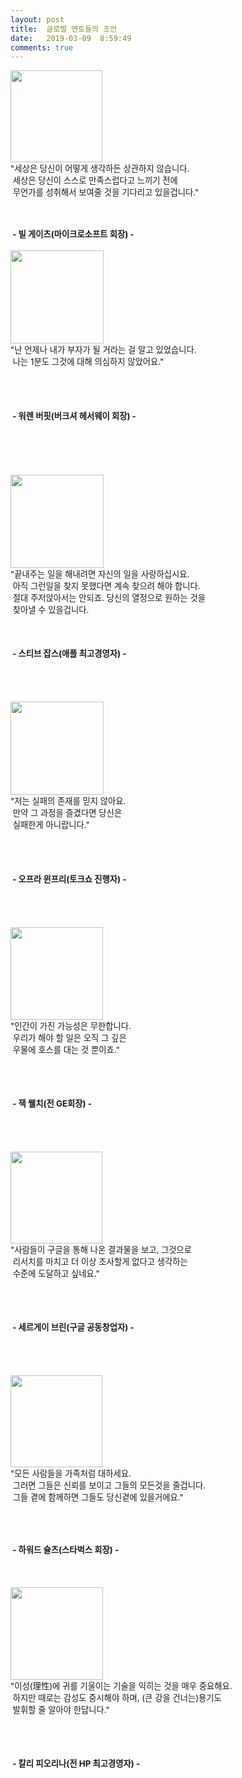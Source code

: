 ```yaml
---
layout: post
title:  글로벌 멘토들의 조언
date:   2019-03-09  8:59:49
comments: true
---
```





<span style="font-size: 10pt;"><span data-url="https://t1.daumcdn.net/cfile/tistory/120460184C17211BA4?download" data-lightbox="lightbox"><img width="147" height="177" style="height: auto; cursor: pointer; max-width: 100%;" alt="" src="https://t1.daumcdn.net/cfile/tistory/120460184C17211BA4" filename="빌게이츠.jpg" filemime="image/jpeg"></span></span><br><span style="font-size: 10pt;">"세상은 당신이 어떻게 생각하든 상관하지 않습니다.</span><br><span style="font-size: 10pt;">&nbsp;세상은 당신이 스스로 만족스럽다고 느끼기 전에</span><br><span style="font-size: 10pt;">&nbsp;무언가를 성취해서 보여줄 것을 기다리고 있을겁니다."</span><br><span style="font-size: 10pt;"><strong><br><br><br> &nbsp;- 빌 게이츠(마이크로소프트 회장) -</strong></span><br><br><span style="font-size: 10pt;"><span data-url="https://t1.daumcdn.net/cfile/tistory/130460184C17211BA5?download" data-lightbox="lightbox"><img width="149" height="179" style="height: auto; cursor: pointer; max-width: 100%;" alt="" src="https://t1.daumcdn.net/cfile/tistory/130460184C17211BA5" filename="워렌버핏.jpg" filemime="image/jpeg"></span></span><br><span style="font-size: 10pt;">"난 언제나 내가 부자가 될 거라는 걸 알고 있었습니다.</span><br><span style="font-size: 10pt;">&nbsp;나는 1분도 그것에 대해 의심하지 않았어요."</span><br><br><br><br><br><span style="font-size: 10pt;"><strong>&nbsp;- 워렌 버핏(버크셔 헤서웨이 회장) -</strong></span><br><br><br><br><br><br><span style="font-size: 10pt;"><span data-url="https://t1.daumcdn.net/cfile/tistory/116829194C17220309?download" data-lightbox="lightbox"><img width="149" height="178" style="height: auto; cursor: pointer; max-width: 100%;" alt="" src="https://t1.daumcdn.net/cfile/tistory/116829194C17220309" filename="스티브잡스.jpg" filemime="image/jpeg"></span></span><br><span style="font-size: 10pt;">"끝내주는 일을 해내려면 자신의 일을 사랑하십시요.</span><br><span style="font-size: 10pt;">&nbsp;아직 그런일을 찾지 못했다면 계속 찾으려 해야 합니다.</span><br><span style="font-size: 10pt;">&nbsp;절대 주저앉아서는 안되죠. 당신의 열정으로 원하는 것을</span><br><span style="font-size: 10pt;">&nbsp;찾아낼 수 있을겁니다.</span><br><br><br><br><span style="font-size: 10pt;"><strong>&nbsp;- 스티브 잡스(애플 최고경영자) -</strong></span><br><br><br><br><br><span style="font-size: 10pt;"><span data-url="https://t1.daumcdn.net/cfile/tistory/133221174C17224C8F?download" data-lightbox="lightbox"><img width="149" height="182" style="height: auto; cursor: pointer; max-width: 100%;" alt="" src="https://t1.daumcdn.net/cfile/tistory/133221174C17224C8F" filename="오프라윈프리.jpg" filemime="image/jpeg"></span></span><br><span style="font-size: 10pt;">"저는 실패의 존재를 믿지 않아요.</span><br><span style="font-size: 10pt;">&nbsp;만약 그 과정을 즐겼다면 당신은 <br>&nbsp;실패한게 아니랍니다."</span><br><br><br><br><br><span style="font-size: 10pt;"><strong>&nbsp;- 오프라 윈프리(토크쇼 진행자) -</strong></span><br><br><br><br><br><span style="font-size: 10pt;"><span data-url="https://t1.daumcdn.net/cfile/tistory/126590194C17229306?download" data-lightbox="lightbox"><img width="148" height="180" style="height: auto; cursor: pointer; max-width: 100%;" alt="" src="https://t1.daumcdn.net/cfile/tistory/126590194C17229306" filename="잭웰치.jpg" filemime="image/jpeg"></span></span><br><span style="font-size: 10pt;">"인간이 가진 가능성은 무한합니다.</span><br><span style="font-size: 10pt;">&nbsp;우리가 해야 할 일은 오직 그 깊은 <br>&nbsp;우물에 호스를 대는 것 뿐이죠."</span><br><br><br><br><span style="font-size: 10pt;"><br><strong>&nbsp;- 잭 웰치(전 GE회장) -</strong></span><br><br><br><br><br><span style="font-size: 10pt;"><span data-url="https://t1.daumcdn.net/cfile/tistory/1534C4164C1722E517?download" data-lightbox="lightbox"><img width="147" height="178" style="height: auto; cursor: pointer; max-width: 100%;" alt="" src="https://t1.daumcdn.net/cfile/tistory/1534C4164C1722E517" filename="세르게이브린.jpg" filemime="image/jpeg"></span></span><br><span style="font-size: 10pt;">"사람들이 구글을 통해 나온 결과물을 보고, 그것으로</span><br><span style="font-size: 10pt;">&nbsp;리서치를 마치고 더 이상 조사할게 없다고 생각하는</span><br><span style="font-size: 10pt;">&nbsp;수준에 도달하고 싶네요."</span><br><br><br><br><span style="font-size: 10pt;"><br><strong>&nbsp;- 세르게이 브린(구글 공동창업자) -</strong></span><br><br><br><br><br><span style="font-size: 10pt;"><span data-url="https://t1.daumcdn.net/cfile/tistory/147D26154C17233825?download" data-lightbox="lightbox"><img width="147" height="177" style="height: auto; cursor: pointer; max-width: 100%;" alt="" src="https://t1.daumcdn.net/cfile/tistory/147D26154C17233825" filename="하워드슐츠.jpg" filemime="image/jpeg"></span></span><br><span style="font-size: 10pt;">"모든 사람들을 가족처럼 대하세요.</span><br><span style="font-size: 10pt;">&nbsp;그러면 그들은 신뢰를 보이고 그들의 모든것을 줄겁니다.</span><br><span style="font-size: 10pt;">&nbsp;그들 곁에 함께하면 그들도 당신곁에 있을거에요."</span><br><br><span style="font-size: 10pt;"><br><br><br><strong>&nbsp;- 하워드 슐츠(스타벅스 회장) -</strong></span><br><br><br><br><span style="font-size: 10pt;"><span data-url="https://t1.daumcdn.net/cfile/tistory/207575174C17237C07?download" data-lightbox="lightbox"><img width="148" height="180" style="height: auto; cursor: pointer; max-width: 100%;" alt="" src="https://t1.daumcdn.net/cfile/tistory/207575174C17237C07" filename="칼리피오리나.jpg" filemime="image/jpeg"></span></span><br><span style="font-size: 10pt;">"이성(理性)에 귀를 기울이는 기술을 익히는 것을 매우 중요해요.</span><br><span style="font-size: 10pt;">&nbsp;하지만 때로는 감성도 중시해야 하며, (큰 강을 건너는)용기도</span><br><span style="font-size: 10pt;">&nbsp;발휘할 줄 알아야 한답니다."</span><br><br><br><br><span style="font-size: 10pt;"><br><strong>&nbsp;- 칼리 피오리나(전 HP 최고경영자) -<br></strong></span>﻿